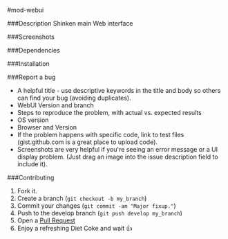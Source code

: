 #mod-webui

###Description
Shinken main Web interface

###Screenshots

###Dependencies

###Installation

###Report a bug
* A helpful title - use descriptive keywords in the title and body so others can find your bug (avoiding duplicates).
* WebUI Version and branch
* Steps to reproduce the problem, with actual vs. expected results
* OS version
* Browser and Version
* If the problem happens with specific code, link to test files (gist.github.com is a great place to upload code).
* Screenshots are very helpful if you're seeing an error message or a UI display problem. (Just drag an image into the issue description field to include it).

###Contributing
1. Fork it.
2. Create a branch (`git checkout -b my_branch`)
3. Commit your changes (`git commit -am "Major fixup."`)
4. Push to the develop branch (`git push develop my_branch`)
5. Open a [Pull Request](https://github.com/shinken-monitoring/mod-webui/pulls)
6. Enjoy a refreshing Diet Coke and wait :+1:

